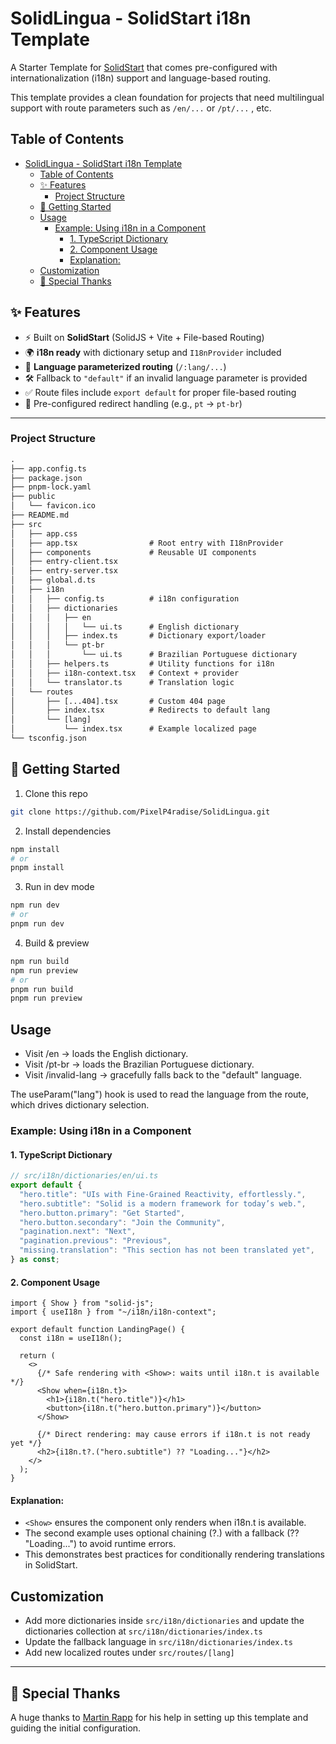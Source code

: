 # SolidLingua - SolidStart i18n Template

A Starter Template for [SolidStart](https://docs.solidjs.com/solid-start) that comes pre-configured with internationalization (i18n) support and language-based routing.

This template provides a clean foundation for projects that need multilingual support with route parameters such as `/en/...` or `/pt/...` , etc.

## Table of Contents

- [SolidLingua - SolidStart i18n Template](#solidlingua---solidstart-i18n-template)
  - [Table of Contents](#table-of-contents)
  - [✨ Features](#-features)
    - [Project Structure](#project-structure)
  - [🚀 Getting Started](#-getting-started)
  - [Usage](#usage)
    - [Example: Using i18n in a Component](#example-using-i18n-in-a-component)
      - [1. TypeScript Dictionary](#1-typescript-dictionary)
      - [2. Component Usage](#2-component-usage)
      - [Explanation:](#explanation)
  - [Customization](#customization)
  - [🙏 Special Thanks](#-special-thanks)

## ✨ Features

- ⚡ Built on **SolidStart** (SolidJS + Vite + File-based Routing)  
- 🌍 **i18n ready** with dictionary setup and `I18nProvider` included  
- 🔀 **Language parameterized routing** (`/:lang/...`)  
- 🛠 Fallback to `"default"` if an invalid language parameter is provided  
- ✅ Route files include `export default` for proper file-based routing  
- 🔗 Pre-configured redirect handling (e.g., `pt` → `pt-br`)

---

### Project Structure

```txt
.
├── app.config.ts
├── package.json
├── pnpm-lock.yaml
├── public
│   └── favicon.ico
├── README.md
├── src
│   ├── app.css
│   ├── app.tsx                # Root entry with I18nProvider
│   ├── components             # Reusable UI components
│   ├── entry-client.tsx
│   ├── entry-server.tsx
│   ├── global.d.ts
│   ├── i18n
│   │   ├── config.ts          # i18n configuration
│   │   ├── dictionaries
│   │   │   ├── en
│   │   │   │   └── ui.ts      # English dictionary
│   │   │   ├── index.ts       # Dictionary export/loader
│   │   │   └── pt-br
│   │   │       └── ui.ts      # Brazilian Portuguese dictionary
│   │   ├── helpers.ts         # Utility functions for i18n
│   │   ├── i18n-context.tsx   # Context + provider
│   │   └── translator.ts      # Translation logic
│   └── routes
│       ├── [...404].tsx       # Custom 404 page
│       ├── index.tsx          # Redirects to default lang
│       └── [lang]
│           └── index.tsx      # Example localized page
└── tsconfig.json
```

## 🚀 Getting Started

1. Clone this repo

```bash
git clone https://github.com/PixelP4radise/SolidLingua.git
```

2. Install dependencies

```bash
npm install
# or
pnpm install
```

3. Run in dev mode

```bash
npm run dev
# or
pnpm run dev
```

4. Build & preview

```bash
npm run build
npm run preview
# or
pnpm run build
pnpm run preview
```

## Usage

- Visit /en → loads the English dictionary.
- Visit /pt-br → loads the Brazilian Portuguese dictionary.
- Visit /invalid-lang → gracefully falls back to the "default" language.

The useParam("lang") hook is used to read the language from the route, which drives dictionary selection.

### Example: Using i18n in a Component

#### 1. TypeScript Dictionary

```ts
// src/i18n/dictionaries/en/ui.ts
export default {
  "hero.title": "UIs with Fine-Grained Reactivity, effortlessly.",
  "hero.subtitle": "Solid is a modern framework for today’s web.",
  "hero.button.primary": "Get Started",
  "hero.button.secondary": "Join the Community",
  "pagination.next": "Next",
  "pagination.previous": "Previous",
  "missing.translation": "This section has not been translated yet",
} as const;
```

#### 2. Component Usage

```tsx
import { Show } from "solid-js";
import { useI18n } from "~/i18n/i18n-context";

export default function LandingPage() {
  const i18n = useI18n();

  return (
    <>
      {/* Safe rendering with <Show>: waits until i18n.t is available */}
      <Show when={i18n.t}>
        <h1>{i18n.t("hero.title")}</h1>
        <button>{i18n.t("hero.button.primary")}</button>
      </Show>

      {/* Direct rendering: may cause errors if i18n.t is not ready yet */}
      <h2>{i18n.t?.("hero.subtitle") ?? "Loading..."}</h2>
    </>
  );
}
```

#### Explanation:

- `<Show>` ensures the component only renders when i18n.t is available.
- The second example uses optional chaining (?.) with a fallback (?? "Loading...") to avoid runtime errors.
- This demonstrates best practices for conditionally rendering translations in SolidStart.

## Customization

- Add more dictionaries inside `src/i18n/dictionaries` and update the dictionaries collection at `src/i18n/dictionaries/index.ts`
- Update the fallback language in `src/i18n/dictionaries/index.ts`
- Add new localized routes under `src/routes/[lang]`

---

## 🙏 Special Thanks

A huge thanks to [Martin Rapp](https://github.com/madaxen86) for his help in setting up this template and guiding the initial configuration.
